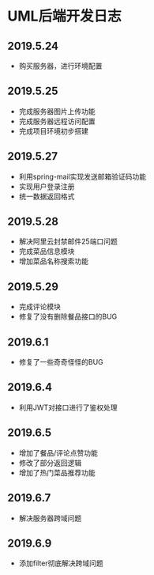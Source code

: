 # UML后端开发日志
## 2019.5.24
- 购买服务器，进行环境配置
## 2019.5.25
- 完成服务器图片上传功能
- 完成服务器远程访问配置
- 完成项目环境初步搭建
## 2019.5.27
- 利用spring-mail实现发送邮箱验证码功能
- 实现用户登录注册
- 统一数据返回格式
## 2019.5.28
- 解决阿里云封禁邮件25端口问题
- 完成菜品信息模块
- 增加菜品名称搜索功能
## 2019.5.29
- 完成评论模块
- 修复了没有删除餐品接口的BUG
## 2019.6.1
- 修复了一些奇奇怪怪的BUG
## 2019.6.4
- 利用JWT对接口进行了鉴权处理
## 2019.6.5
- 增加了餐品/评论点赞功能
- 修改了部分返回逻辑
- 增加了热门菜品推荐功能
## 2019.6.7
- 解决服务器跨域问题
## 2019.6.9
- 添加filter彻底解决跨域问题